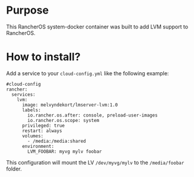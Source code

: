 # Purpose

This RancherOS system-docker container was built to add LVM support to RancherOS.

# How to install?

Add a service to your `cloud-config.yml` like the following example:

    #cloud-config
    rancher:
      services:
        lvm:
          image: melvyndekort/lmserver-lvm:1.0
          labels:
            io.rancher.os.after: console, preload-user-images
            io.rancher.os.scope: system
          privileged: true
          restart: always
          volumes:
            - /media:/media:shared
          environment:
            LVM_FOOBAR: myvg mylv foobar

This configuration will mount the LV `/dev/myvg/mylv` to the `/media/foobar` folder.
